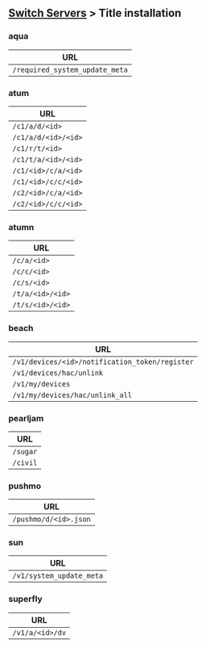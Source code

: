 [Switch Servers](Server-List#switch) > Title installation
---

### aqua
| URL |
| --- |
| `/required_system_update_meta` |

### atum
| URL |
| --- |
| `/c1/a/d/<id>` |
| `/c1/a/d/<id>/<id>` |
| `/c1/r/t/<id>` |
| `/c1/t/a/<id>/<id>` |
| `/c1/<id>/c/a/<id>` |
| `/c1/<id>/c/c/<id>` |
| `/c2/<id>/c/a/<id>` |
| `/c2/<id>/c/c/<id>` |

### atumn
| URL |
| --- |
| `/c/a/<id>` |
| `/c/c/<id>` |
| `/c/s/<id>` |
| `/t/a/<id>/<id>` |
| `/t/s/<id>/<id>` |

### beach
| URL |
| --- |
| `/v1/devices/<id>/notification_token/register` |
| `/v1/devices/hac/unlink` |
| `/v1/my/devices` |
| `/v1/my/devices/hac/unlink_all` |

### pearljam
| URL |
| --- |
| `/sugar` |
| `/civil` |

### pushmo
| URL |
| --- |
| `/pushmo/d/<id>.json` |

### sun
| URL |
| --- |
| `/v1/system_update_meta` |

### superfly
| URL |
| --- |
| `/v1/a/<id>/dv` |